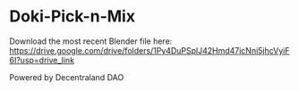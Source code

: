 # Doki-Pick-n-Mix
Download the most recent Blender file here: https://drive.google.com/drive/folders/1Py4DuPSplJ42Hmd47icNni5jhcVyiF6I?usp=drive_link

Powered by Decentraland DAO

